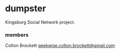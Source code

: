 # dumpster
Kingsburg Social Network project.

### members
Colton Brockett <geekwise.colton.brockett@gmail.com>